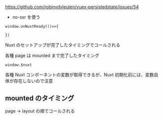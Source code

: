 

## 

https://github.com/robinvdvleuten/vuex-persistedstate/issues/54

- no-ssr を使う

```
window.onNuxtReady(()=>{

})
```

Nuxt のセットアップが完了したタイミングでコールされる

各種 page は mounted まで完了したタイミング


```
window.$nuxt
```

各種 Nuxt コンポーネントの変数が取得できるが、Nuxt 初期化前には、変数自体が存在しないので注意

## mounted のタイミング

page -> layout の順でコールされる


